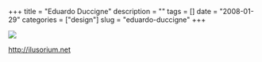 +++
title = "Eduardo Duccigne"
description = ""
tags = []
date = "2008-01-29"
categories = ["design"]
slug = "eduardo-duccigne"
+++


 

  <div id="screens-thumbs" class="clearfix">
    <div class="txt-center" id="design-submission"><a href="http://ilusorium.net/"><img id='bluga-thumbnail-1040' class='bluga-thumbnail large' src='http://media.konigi.com/bluga/
wt47f281d4008d0_0.jpg'/></a></div>  
  </div>   
<p><a href="http://ilusorium.net/">http://ilusorium.net</a></p>




